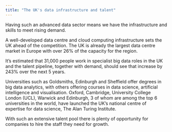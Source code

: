 ```yaml
---
title: "The UK's data infrastructure and talent"
---
```


Having such an advanced data sector means we have the infrastructure and skills to meet rising demand.

A well-developed data centre and cloud computing infrastructure sets the UK ahead of the competition. The UK is already the largest data centre market in Europe with over 26% of the capacity for the region.

It’s estimated that 31,000 people work in specialist big data roles in the UK and the talent pipeline, together with demand, should see that increase by 243% over the next 5 years. 

Universities such as Goldsmiths, Edinburgh and Sheffield offer degrees in big data analytics, with others offering courses in data science, artificial intelligence and visualisation. Oxford, Cambridge, University College London (UCL), Warwick and Edinburgh, 3 of whom are among the top 6 universities in the world, have launched the UK’s national centre of expertise for data science, The Alan Turing Institute.

With such an extensive talent pool there is plenty of opportunity for companies to hire the staff they need for growth.
